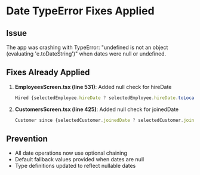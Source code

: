 # Date TypeError Fixes Applied

## Issue
The app was crashing with TypeError: "undefined is not an object (evaluating 'e.toDateString')" when dates were null or undefined.

## Fixes Already Applied
1. **EmployeesScreen.tsx (line 531)**: Added null check for hireDate
   ```typescript
   Hired {selectedEmployee.hireDate ? selectedEmployee.hireDate.toLocaleDateString('en-GB') : 'N/A'}
   ```

2. **CustomersScreen.tsx (line 425)**: Added null check for joinedDate
   ```typescript
   Customer since {selectedCustomer.joinedDate ? selectedCustomer.joinedDate.toLocaleDateString('en-GB') : 'N/A'}
   ```

## Prevention
- All date operations now use optional chaining
- Default fallback values provided when dates are null
- Type definitions updated to reflect nullable dates